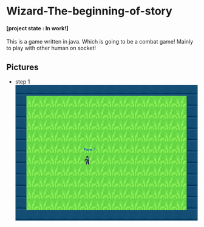 # Wizard-The-beginning-of-story

#### [project state : In work!]

This is a game written in java. Which is going to be a combat game!
Mainly to play with other human on socket!


## Pictures
- step 1
![Alt text](images/step_1.png)